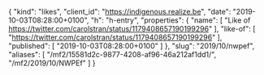 {
  "kind": "likes",
  "client_id": "https://indigenous.realize.be",
  "date": "2019-10-03T08:28:00+0100",
  "h": "h-entry",
  "properties": {
    "name": [
      "Like of https://twitter.com/carolstran/status/1179408657190199296"
    ],
    "like-of": [
      "https://twitter.com/carolstran/status/1179408657190199296"
    ],
    "published": [
      "2019-10-03T08:28:00+0100"
    ]
  },
  "slug": "2019/10/nwpef",
  "aliases": [
    "/mf2/15581d2c-9877-4208-af96-46a212af1dd1/",
    "/mf2/2019/10/NWPEf"
  ]
}
